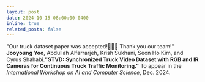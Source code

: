 ```yaml
---
layout: post
date: 2024-10-15 08:00:00-0400
inline: true
related_posts: false
---
```


"Our truck dataset paper was accepted!🎉🎉🎉 Thank you our team!" </br> **Jooyoung Yoo**, Abdullah Alfarrarjeh, Krish Sukhani, Seon Ho Kim, and Cyrus Shahabi.**"STVD: Synchronized Truck Video Dataset with RGB and IR Cameras for Continuous Truck Traffic Monitoring."** To appear in the *International Workshop on AI and Computer Science*, Dec. 2024.
